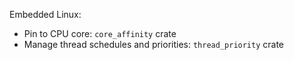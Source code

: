 Embedded Linux:
- Pin to CPU core: `core_affinity` crate
- Manage thread schedules and priorities: `thread_priority` crate